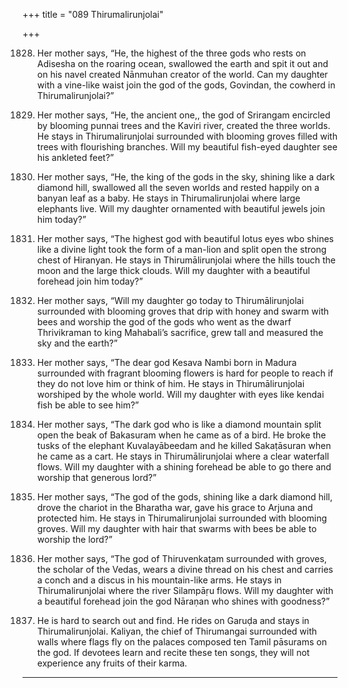 +++
title = "089 Thirumalirunjolai"

+++

1828. Her mother says,
      “He, the highest of the three gods
      who rests on Adisesha on the roaring ocean,
      swallowed the earth and spit it out
      and on his navel created Nānmuhan creator of the world.
      Can my daughter with a vine-like waist
      join the god of the gods, Govindan,
      the cowherd in Thirumalirunjolai?”

1829. Her mother says,
      “He, the ancient one,, the god of Srirangam
      encircled by blooming punnai trees and the Kaviri river,
      created the three worlds.
      He stays in Thirumalirunjolai surrounded with blooming groves
      filled with trees with flourishing branches.
      Will my beautiful fish-eyed daughter see his ankleted feet?”

1830. Her mother says,
      “He, the king of the gods in the sky,
      shining like a dark diamond hill,
      swallowed all the seven worlds
      and rested happily on a banyan leaf as a baby.
      He stays in Thirumalirunjolai where large elephants live.
      Will my daughter ornamented with beautiful jewels
      join him today?”

1831. Her mother says,
      “The highest god with beautiful lotus eyes
      wbo shines like a divine light
      took the form of a man-lion
      and split open the strong chest of Hiranyan.
      He stays in Thirumālirunjolai
      where the hills touch the moon and the large thick clouds.
      Will my daughter with a beautiful forehead
      join him today?”

1832. Her mother says,
      “Will my daughter go today to Thirumālirunjolai
      surrounded with blooming groves
      that drip with honey and swarm with bees
      and worship the god of the gods
      who went as the dwarf Thrivikraman to king Mahabali’s sacrifice,
      grew tall and measured the sky and the earth?”

1833. Her mother says,
      “The dear god Kesava Nambi born in Madura
      surrounded with fragrant blooming flowers
      is hard for people to reach if they do not love him or think of him.
      He stays in Thirumālirunjolai
      worshiped by the whole world.
      Will my daughter with eyes like kendai fish be able to see him?”

1834. Her mother says,
      “The dark god who is like a diamond mountain
      split open the beak of Bakasuram
      when he came as of a bird.
      He broke the tusks of the elephant Kuvalayābeedam
      and he killed Sakaṭāsuran when he came as a cart.
      He stays in Thirumālirunjolai where a clear waterfall flows.
      Will my daughter with a shining forehead
      be able to go there and worship that generous lord?”

1835. Her mother says,
      “The god of the gods, shining like a dark diamond hill,
      drove the chariot in the Bharatha war,
      gave his grace to Arjuna and protected him.
      He stays in Thirumalirunjolai
      surrounded with blooming groves.
      Will my daughter with hair that swarms with bees
      be able to worship the lord?”

1836. Her mother says,
      “The god of Thiruvenkaṭam surrounded with groves,
      the scholar of the Vedas, wears a divine thread on his chest
      and carries a conch and a discus in his mountain-like arms.
      He stays in Thirumalirunjolai where the river Silampāṛu flows.
      Will my daughter with a beautiful forehead
      join the god Nāraṇan who shines with goodness?”

1837. He is hard to search out and find.
      He rides on Garuḍa and stays in Thirumalirunjolai.
      Kaliyan, the chief of Thirumangai
      surrounded with walls where flags fly on the palaces
      composed ten Tamil pāsurams on the god.
      If devotees learn and recite these ten songs,
      they will not experience any fruits of their karma.
----------
